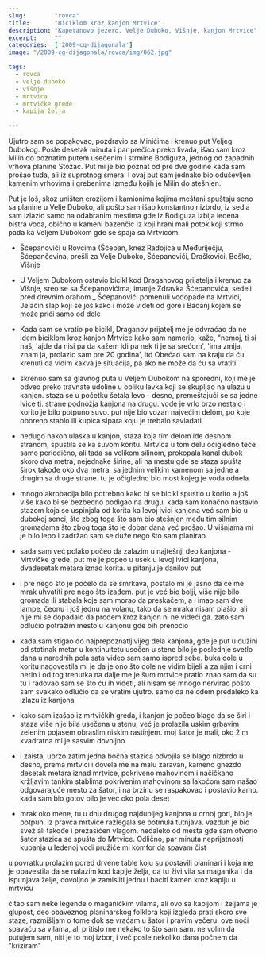 ```yaml
---
slug:        "rovca"
title:       "Biciklom kroz kanjon Mrtvice"
description: "Kapetanovo jezero, Velje Duboko, Višnje, kanjon Mrtvice"
excerpt:     "" 
categories:  ['2009-cg-dijagonala']
image: "/2009-cg-dijagonala/rovca/img/062.jpg"

tags:
  - rovca
  - velje duboko
  - višnje
  - mrtvica
  - mrtvičke grede
  - kapija želja
    
---
```


Ujutro sam se popakovao, pozdravio sa Minićima i krenuo put Veljeg Dubokog. Posle desetak minuta i par prečica preko livada,
išao sam kroz Milin do poznatim putem usečenim i strmine Bodiguza, jednog od zapadnih vrhova planine Stožac. Put mi je 
bio poznat od pre dve godine kada sam prošao tuda, ali iz suprotnog smera. I ovaj put sam jednako bio oduševljen kamenim 
vrhovima i grebenima između kojih je Milin do stešnjen. 

Put je loš, skoz uništen erozijom i kamionima kojima meštani spuštaju seno sa planine u Velje Duboko, ali pošto sam išao
konstantno nizbrdo, iz sedla sam izlazio samo na odabranim mestima gde iz Bodiguza izbija ledena bistra voda, obično u kameni
 bazenčić iz koji hrani mali potok koji strmo pada ka Veljem Dubokom gde se spaja sa Mrtvicom.


- Šćepanovići u Rovcima (Šćepan, knez Radojica u Međuriječju, Šćepančevina, prešli za Velje Duboko, Šćepanovići, Draškovići, 
Boško, Višnje

- U Veljem Dubokom ostavio bicikl kod Draganovog prijatelja i krenuo za Višnje, sreo se sa Šćepanovićima, imanje Zdravka Šćepanovića, sedeli pred drevnim orahom 
_ Šćepanovići pomenuli vodopade na Mrtvici, Jelačin slap koji se još kako i može videti od gore i Badanj kojem se može prići samo od dole

- Kada sam se vratio po bicikl, Draganov prijatelj me je odvraćao da ne idem biciklom kroz kanjon Mrtvice kako sam namerio, 
kaže, "nemoj, ti si naš, 'ajde da nisi pa da kažem idi pa nek ti je sa srećom', 'ima zmija, znam ja, prolazio sam pre 20 godina', itd
Obećao sam na kraju da ću krenuti da vidim kakva je situacija, pa ako ne može da ću sa vratiti

- skrenuo sam sa glavnog puta u Veljem Dubokom na sporedni, koji me je odveo preko travnate udoline u obliku levka koji se skupljao na
ulazu u kanjon. staza se u početku šetala levo - desno, premeštajući se sa jedne ivice tj. strane podnožja kanjona na drugu. vode je vrlo brzo nestalo
i korito je bilo potpuno suvo. put nije bio vozan najvećim delom, po koje oboreno stablo ili kupica sipara koju je trebalo savladati

- nedugo nakon ulaska u kanjon, staza koja tim delom ide desnom stranom, spustila se ka suvom koritu. Mrtvica u tom delu očigledno teče
samo periodično, ali tada sa velikom silinom, prokopala kanal dubok skoro dva metra, nejednake širine, ali na mestu gde se staza spušta
širok takođe oko dva metra, sa jednim velikim kamenom sa jedne a drugim sa druge strane. tu je očigledno bio most kojeg je voda odnela

- mnogo akrobacija bilo potrebno kako bi se bicikl spustio u korito a još više kako bi se bezbedno podigao na drugu. kada sam konačno nastavio
stazom koja se uspinjala od korita ka levoj ivici kanjona već sam bio u dubokoj senci, što zbog toga što sam bio stešnjen među tim silnim gromadama
što zbog toga što je dobar dana već prošao. U višnjama mi je bilo lepo i zadržao sam se duže nego što sam planirao

- sada sam već polako počeo da zalazim u najtešnji deo kanjona - Mrtvičke grede. put me je popeo u usek u levoj ivici kanjona, dvadesetak metara
iznad korita. u pitanju je danilov put

- i pre nego što je počelo da se smrkava, postalo mi je jasno da će me mrak uhvatiti pre nego što izađem. put je već bio bolji,
više nije bilo gromada ili stabala koje sam morao da preskačem, a i imao sam dve lampe, čeonu i još jednu na volanu, tako da se mraka
nisam plašio, ali nije mi se dopadalo da prođem kroz kanjon ni ne videći ga. zato sam odlučio potražim mesto u kanjonu gde bih prenoćio

- kada sam stigao do najprepoznatljivijeg dela kanjona, gde je put u dužini od stotinak metar u kontinuitetu usečen u stene bilo je poslednje svetlo dana
u narednih pola sata video sam samo ispred sebe. buka dole u koritu nagovestila mi je da je ono što dole ne vidim bijeli a za njim i crni nerin i od
 tog trenutka na dalje me je šum mrtvice pratio
znao sam da su tu i radovao sam se što ću ih videti, ali nisam se mnogo nervirao pošto sam svakako odlučio da se vratim ujutro. samo da ne odem 
predaleko ka izlazu iz kanjona

- kako sam izašao iz mrtvičkih greda, i kanjon je počeo blago da se širi i staza više nije bila usečena u stenu, već je prolazila
uskim grbavim zelenim pojasem obraslim niskim rastinjem. moj šator je mali, oko 2 m kvadratna mi je sasvim dovoljno

- i zaista, ubrzo zatim jedna bočna stazica odvojila se blago nizbrdo u desno, prema mrtvici i dovela me na malu zaravan, 
kameno gnezdo desetak metara iznad mrtvice, pokriveno mahovinom i načičkano kržljavim tankim stablima pokrivenim mahovinom
sa lakoćom sam našao odgovarajuće mesto za šator, i na brzinu se raspakovao i postavio kamp. kada sam bio gotov bilo je već
oko pola deset

- mrak oko mene, tu u dnu drugog najdubljeg kanjona u crnoj gori, bio je potpun. iz pravca mrtvice razlegala se potmula tutnjava.
vazduh je bio svež ali takođe i prezasićen vlagom. nedaleko od mesta gde sam otvorio šator stazica se spušta do Mrtvice.
Odlično, par minuta neprijatnosti kupanja u ledenoj vodi pružiće mi komfor da spavam čist

u povratku prolazim pored drvene table koju su postavili planinari i koja me je obavestila da se nalazim kod kapije želja,
da tu živi vila sa maganika i da ispunjava želje, dovoljno je zamisliti jednu i baciti kamen kroz kapiju u mrtvicu

čitao sam neke legende o maganičkim vilama, ali ovo sa kapijom i željama je glupost, deo obaveznog planinarskog folklora
koji izgleda prati skoro sve staze, razmišljam o tome dok se vraćam u šator i pravim večeru. ove noći spavaću sa vilama,
ali pritislo me nekako to što sam sam. ne volim da putujem sam, niti je to moj izbor, i već posle nekoliko dana počnem da
"kriziram"